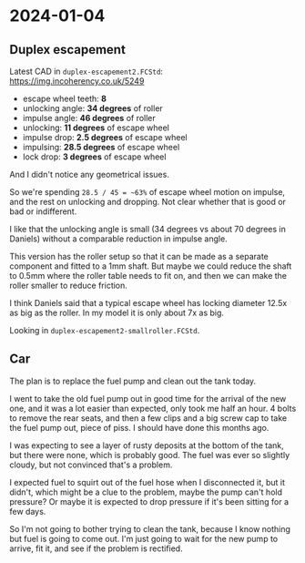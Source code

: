 # 2024-01-04

## Duplex escapement

Latest CAD in `duplex-escapement2.FCStd`: https://img.incoherency.co.uk/5249

 * escape wheel teeth: **8**
 * unlocking angle: **34 degrees** of roller
 * impulse angle: **46 degrees** of roller
 * unlocking: **11 degrees** of escape wheel
 * impulse drop: **2.5 degrees** of escape wheel
 * impulsing: **28.5 degrees** of escape wheel
 * lock drop: **3 degrees** of escape wheel

And I didn't notice any geometrical issues.

So we're spending `28.5 / 45 = ~63%` of escape wheel motion on
impulse, and the rest on unlocking and dropping. Not clear
whether that is good or bad or indifferent.

I like that the unlocking angle is small (34 degrees vs about 70
degrees in Daniels) without a comparable reduction in impulse
angle.

This version has the roller setup so that it can be made as a
separate component and fitted to a 1mm shaft. But maybe we
could reduce the shaft to 0.5mm where the roller table
needs to fit on, and then we can make the roller smaller to
reduce friction.

I think Daniels said that a typical escape wheel has locking
diameter 12.5x as big as the roller. In my model it is only
about 7x as big.

Looking in `duplex-escapement2-smallroller.FCStd`.

## Car

The plan is to replace the fuel pump and clean out the tank today.

I went to take the old fuel pump out in good time for the arrival of the new one,
and it was a lot easier than expected, only took me half an hour. 4 bolts to remove the rear seats, and then a few clips and a
big screw cap to take the fuel pump out, piece of piss. I should have done this months ago.

I was expecting to see a layer of rusty deposits at the bottom of the tank, but there were none,
which is probably good. The fuel was ever so slightly cloudy, but not convinced that's a problem.

I expected fuel to squirt out of the fuel hose when I disconnected it, but it didn't, which might be
a clue to the problem, maybe the pump can't hold pressure? Or maybe it is expected to drop pressure if it's
been sitting for a few days.

So I'm not going to bother trying to clean the tank, because I know nothing but fuel
is going to come out. I'm just going to wait for the new pump to arrive, fit it, and see if the problem is rectified.
